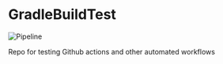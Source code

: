 # GradleBuildTest

![Pipeline](https://github.com/mautomic/GradleBuildTest/workflows/Java%20CI%20with%20Gradle/badge.svg)  

Repo for testing Github actions and other automated workflows  
